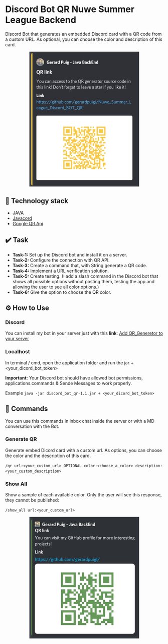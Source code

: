 # Discord Bot QR Nuwe Summer League Backend
Discord Bot that generates an embedded Discord card with a QR code from a custom URL. As optional, you can choose the color and description of this card.

<p align="center">
  <img src="https://github.com/gerardpuigl/Nuwe_Summer_League_Discord_BOT_QR/blob/main/screenshot/QR_Generator_ScreenShot_1.jpg" alt="Discord_Bot_Qr" title="Discord_Bot_Qr" width="350px"/>
</p>

## 🔨 Technology stack
- JAVA
- [Javacord](https://github.com/Javacord/Javacord)
- [Google QR Api](https://developers.google.com/chart/infographics/docs/qr_codes)

## ✔️ Task

- **Task-1:** Set up the Discord bot and install it on a server.
- **Task-2:** Configure the connection with QR API.
- **Task-3:** Create a command that, with String generate a QR code.
- **Task-4:** Implement a URL verification solution.
- **Task-5:** Create testing. (I add a slash command in the Discord bot that shows all possible options without posting them, testing the app and allowing the user to see all color options.)
- **Task-6:** Give the option to choose the QR color.

## ⚙️ How to Use

### Discord

You can install my bot in your server just with this **link**:  [Add QR_Generetor to your server](https://discord.com/api/oauth2/authorize?client_id=872553688491774013&permissions=2048&scope=bot%20applications.commands)

### Localhost

In terminal / cmd, open the application folder and run the jar + <your_dicord_bot_token>

**Important:** Your Discord bot should have allowed bot permissions, applications.commands & Sende Messages to work properly.

Example `java -jar discord_bot_qr-1.1.jar + <your_dicord_bot_token>`

## 💬 Commands

You can use this commands in inbox chat inside the server or with a MD conversation with the Bot.

### Generate QR

Generate embed Dicord card with a custom url. As options, you can choose the color and the description of this card.

`/qr url:<your_custom_url> OPTIONAL color:<choose_a_color> description:<your_custom_description>`

### Show All

Show a sample of each available color. Only the user will see this response, they cannot be published:

`/show_all url:<your_custom_url>`


<p align="center">
  <img src="https://github.com/gerardpuigl/Nuwe_Summer_League_Discord_BOT_QR/blob/main/screenshot/QR_Generator_ScreenShot_2.jpeg" alt="Discord_Bot_Qr" title="Discord_Bot_Qr" width="350px"/>
</p>
